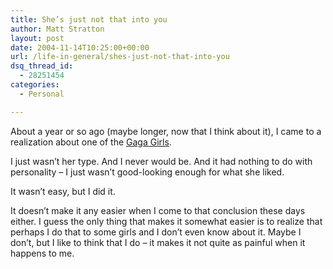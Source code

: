 ```yaml
---
title: She’s just not that into you
author: Matt Stratton
layout: post
date: 2004-11-14T10:25:00+00:00
url: /life-in-general/shes-just-not-that-into-you
dsq_thread_id:
  - 28251454
categories:
  - Personal

---
```

About a year or so ago (maybe longer, now that I think about it), I came to a realization about one of the [Gaga Girls][1].

I just wasn&#8217;t her type. And I never would be. And it had nothing to do with personality &#8211; I just wasn&#8217;t good-looking enough for what she liked.

It wasn&#8217;t easy, but I did it.

It doesn&#8217;t make it any easier when I come to that conclusion these days either. I guess the only thing that makes it somewhat easier is to realize that perhaps I do that to some girls and I don&#8217;t even know about it. Maybe I don&#8217;t, but I like to think that I do &#8211; it makes it not quite as painful when it happens to me.

 [1]: https://www.livejournal.com/tools/memories.bml?user=mugsy1274&keyword=Gaga+Girls&filter=all